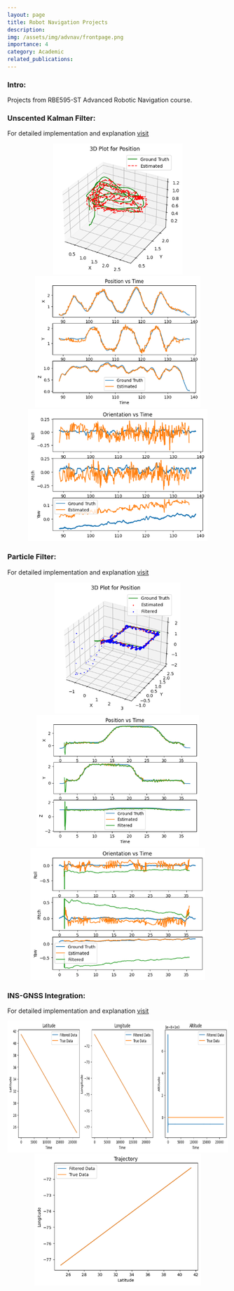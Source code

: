 ```yaml
---
layout: page
title: Robot Navigation Projects
description: 
img: /assets/img/advnav/frontpage.png
importance: 4
category: Academic
related_publications: 
---
```


### Intro:
Projects from RBE595-ST Advanced Robotic Navigation course.

### Unscented Kalman Filter:
For detailed implementation and explanation [visit](https://github.com/vishwas-hegde/Robot-Navigation/blob/main/Particle%20Filter/particle_filter_visuals.ipynb)

<center>
    <img src="/assets/img/advnav/UKF/3dplot.png" height="300px">
</center>
<center>
    <img src="/assets/img/advnav/UKF/position.png" height="300px">
</center>
<center>
    <img src="/assets/img/advnav/UKF/orientation.png" height="300px">
</center>

### Particle Filter:
For detailed implementation and explanation [visit](https://github.com/vishwas-hegde/Robot-Navigation/blob/main/Particle%20Filter/pf_visuals.ipynb)

<center>
    <img src="/assets/img/advnav/PF/3dplot.png" height="300px">
</center>
<center>
    <img src="/assets/img/advnav/PF/position.png" height="300px">
</center>
<center>
    <img src="/assets/img/advnav/PF/orientation.png" height="300px">
</center>

### INS-GNSS Integration:
For detailed implementation and explanation [visit](https://github.com/vishwas-hegde/Robot-Navigation/blob/main/GNSS%20Integration/INS_visuals.ipynb)

<center>
    <img src="/assets/img/advnav/INS/latlongalt.png" height="300px">
</center>
<center>
    <img src="/assets/img/advnav/INS/trajectory.png" height="300px">
</center>
